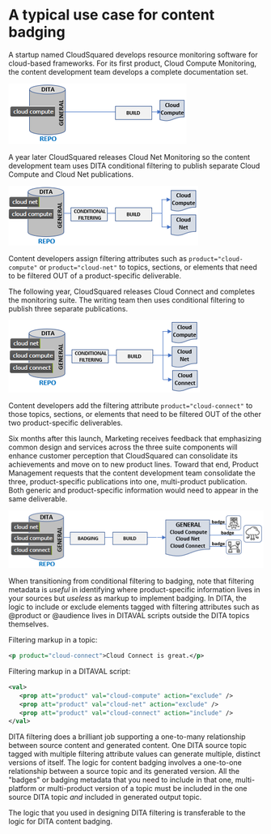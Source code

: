 # A typical use case for content badging

A startup named CloudSquared develops resource monitoring software for cloud-based frameworks. For its first product, Cloud Compute Monitoring, the content development team develops a complete documentation set.

![Use case - one product](./images/use-case_1.png)

A year later CloudSquared releases Cloud Net Monitoring so the content development team uses DITA conditional filtering to publish separate Cloud Compute and Cloud Net publications. 

![Use case - two products](./images/use-case_2.png)

Content developers assign filtering attributes such as `product="cloud-compute"` or `product="cloud-net"` to topics, sections, or elements that need to be filtered OUT of a product-specific deliverable. 

The following year, CloudSquared releases Cloud Connect and completes the monitoring suite. The writing team then uses conditional filtering to publish three separate publications. 

![Use case - three products](./images/use-case_3.png)

Content developers add the filtering attribute `product="cloud-connect"` to those topics, sections, or elements that need to be filtered OUT of the other two product-specific deliverables. 

Six months after this launch, Marketing receives feedback that emphasizing common design and services across the three suite components will enhance customer perception that CloudSquared can consolidate its achievements and move on to new product lines. Toward that end, Product Management requests that the content development team consolidate the three, product-specific publications into one, multi-product publication. Both generic and product-specific information would need to appear in the same deliverable.

![Use case - one combined product](./images/use-case_4.png)

When transitioning from conditional filtering to badging, note that filtering metadata is *useful* in identifying where product-specific information lives in your sources but *useless* as markup to implement badging. In DITA, the logic to include or exclude elements tagged with filtering attributes such as @product or @audience lives in DITAVAL scripts outside the DITA topics themselves.  

Filtering markup in a topic: 

```xml
<p product="cloud-connect">Cloud Connect is great.</p>
```

Filtering markup in a DITAVAL script:

```xml
<val>
   <prop att="product" val="cloud-compute" action="exclude" />
   <prop att="product" val="cloud-net" action="exclude" />
   <prop att="product" val="cloud-connect" action="include" />
</val>
```

DITA filtering does a brilliant job supporting a one-to-many relationship between source content and generated content. One DITA source topic tagged with multiple filtering attribute values can generate multiple, distinct versions of itself. The logic for content badging involves a one-to-one relationship between a source topic and its generated version. All the "badges" or badging metadata that you need to include in that one, multi-platform or multi-product version of a topic must be  included in the one source DITA topic *and* included in generated output topic.    

The logic that you used in designing DITA filtering is transferable to the logic for DITA content badging.
  
